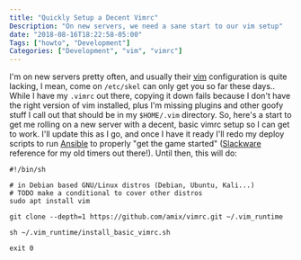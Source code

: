 ```yaml
---
title: "Quickly Setup a Decent Vimrc"
Description: "On new servers, we need a sane start to our vim setup"
date: "2018-08-16T18:22:58-05:00"
Tags: ["howto", "Development"]
Categories: ["Development", "vim", "vimrc"]
---
```


I'm on new servers pretty often, and usually their [vim](https://www.vim.org/) configuration is quite lacking, I mean, come on `/etc/skel` can only get you so far these days.. While I have my `.vimrc` out there, copying it down fails because I don't have the right version of vim installed, plus I'm missing plugins and other goofy stuff I call out that should be in my `$HOME/.vim` directory. So, here's a start to get me rolling on a new server with a decent, basic vimrc setup so I can get to work. I'll update this as I go, and once I have it ready I'll redo my deploy scripts to run [Ansible](https://www.ansible.com/) to properly "get the game started" ([Slackware](http://www.slackware.com/) reference for my old timers out there!). Until then, this will do:

``` 
#!/bin/sh

# in Debian based GNU/Linux distros (Debian, Ubuntu, Kali...)
# TODO make a conditional to cover other distros
sudo apt install vim

git clone --depth=1 https://github.com/amix/vimrc.git ~/.vim_runtime

sh ~/.vim_runtime/install_basic_vimrc.sh

exit 0
```
